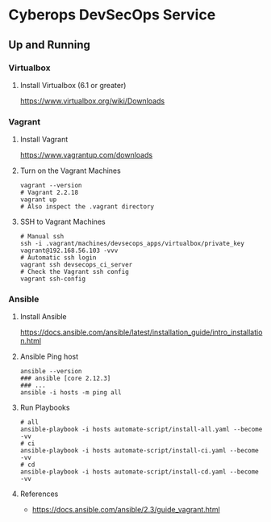 # Cyberops DevSecOps Service

## Up and Running

### Virtualbox

1. Install Virtualbox (6.1 or greater)

    https://www.virtualbox.org/wiki/Downloads

### Vagrant

1. Install Vagrant

    https://www.vagrantup.com/downloads

2. Turn on the Vagrant Machines

    ```
    vagrant --version
    # Vagrant 2.2.18
    vagrant up
    # Also inspect the .vagrant directory
    ```

3. SSH to Vagrant Machines

    ```
    # Manual ssh
    ssh -i .vagrant/machines/devsecops_apps/virtualbox/private_key vagrant@192.168.56.103 -vvv
    # Automatic ssh login
    vagrant ssh devsecops_ci_server
    # Check the Vagrant ssh config
    vagrant ssh-config
    ```

### Ansible

1. Install Ansible

    https://docs.ansible.com/ansible/latest/installation_guide/intro_installation.html

2. Ansible Ping host

    ```
    ansible --version
    ### ansible [core 2.12.3]
    ### ...
    ansible -i hosts -m ping all
    ```

3. Run Playbooks

    ```
    # all
    ansible-playbook -i hosts automate-script/install-all.yaml --become -vv
    # ci
    ansible-playbook -i hosts automate-script/install-ci.yaml --become -vv
    # cd
    ansible-playbook -i hosts automate-script/install-cd.yaml --become -vv
    ```

4. References

    - https://docs.ansible.com/ansible/2.3/guide_vagrant.html

